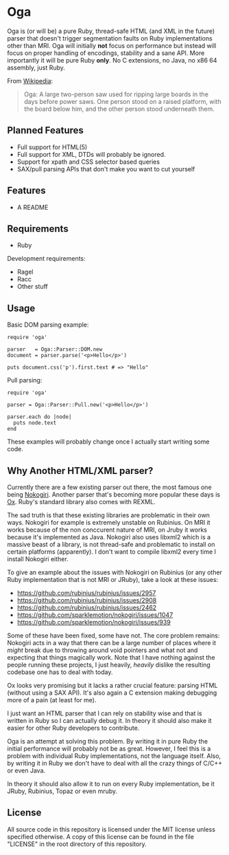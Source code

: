 # Oga

Oga is (or will be) a pure Ruby, thread-safe HTML (and XML in the future)
parser that doesn't trigger segmentation faults on Ruby implementations other
than MRI. Oga will initially **not** focus on performance but instead will
focus on proper handling of encodings, stability and a sane API. More
importantly it will be pure Ruby **only**. No C extensions, no Java, no x86 64
assembly, just Ruby.

From [Wikipedia][oga-wikipedia]:

> Oga: A large two-person saw used for ripping large boards in the days before
> power saws. One person stood on a raised platform, with the board below him,
> and the other person stood underneath them.

## Planned Features

* Full support for HTML(5)
* Full support for XML, DTDs will probably be ignored.
* Support for xpath and CSS selector based queries
* SAX/pull parsing APIs that don't make you want to cut yourself

## Features

* A README

## Requirements

* Ruby

Development requirements:

* Ragel
* Racc
* Other stuff

## Usage

Basic DOM parsing example:

    require 'oga'

    parser   = Oga::Parser::DOM.new
    document = parser.parse('<p>Hello</p>')

    puts document.css('p').first.text # => "Hello"

Pull parsing:

    require 'oga'

    parser = Oga::Parser::Pull.new('<p>Hello</p>')

    parser.each do |node|
      puts node.text
    end

These examples will probably change once I actually start writing some code.

## Why Another HTML/XML parser?

Currently there are a few existing parser out there, the most famous one being
[Nokogiri][nokogiri]. Another parser that's becoming more popular these days is
[Ox][ox]. Ruby's standard library also comes with REXML.

The sad truth is that these existing libraries are problematic in their own
ways. Nokogiri for example is extremely unstable on Rubinius. On MRI it works
because of the non conccurent nature of MRI, on Jruby it works because it's
implemented as Java. Nokogiri also uses libxml2 which is a massive beast of a
library, is not thread-safe and problematic to install on certain platforms
(apparently). I don't want to compile libxml2 every time I install Nokogiri
either.

To give an example about the issues with Nokogiri on Rubinius (or any other
Ruby implementation that is not MRI or JRuby), take a look at these issues:

* https://github.com/rubinius/rubinius/issues/2957
* https://github.com/rubinius/rubinius/issues/2908
* https://github.com/rubinius/rubinius/issues/2462
* https://github.com/sparklemotion/nokogiri/issues/1047
* https://github.com/sparklemotion/nokogiri/issues/939

Some of these have been fixed, some have not. The core problem remains:
Nokogiri acts in a way that there can be a large number of places where it
*might* break due to throwing around void pointers and what not and expecting
that things magically work. Note that I have nothing against the people running
these projects, I just heavily, *heavily* dislike the resulting codebase one
has to deal with today.

Ox looks very promising but it lacks a rather crucial feature: parsing HTML
(without using a SAX API). It's also again a C extension making debugging more
of a pain (at least for me).

I just want an HTML parser that I can rely on stability wise and that is
written in Ruby so I can actually debug it. In theory it should also make it
easier for other Ruby developers to contribute.

Oga is an attempt at solving this problem. By writing it in pure Ruby the
initial performance will probably not be as great. However, I feel this is a
problem with individual Ruby implementations, not the language itself. Also, by
writing it in Ruby we don't have to deal with all the crazy things of C/C++ or
even Java.

In theory it should also allow it to run on every Ruby implementation, be it
JRuby, Rubinius, Topaz or even mruby.

## License

All source code in this repository is licensed under the MIT license unless
specified otherwise. A copy of this license can be found in the file "LICENSE"
in the root directory of this repository.

[nokogiri]: https://github.com/sparklemotion/nokogiri
[oga-wikipedia]: https://en.wikipedia.org/wiki/Japanese_saw#Other_Japanese_saws
[ox]: https://github.com/ohler55/ox
[dogecoin]: http://dogecoin.com/
